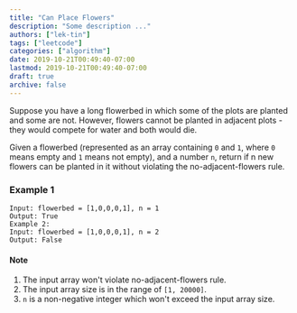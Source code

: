 ```yaml
---
title: "Can Place Flowers"
description: "Some description ..."
authors: ["lek-tin"]
tags: ["leetcode"]
categories: ["algorithm"]
date: 2019-10-21T00:49:40-07:00
lastmod: 2019-10-21T00:49:40-07:00
draft: true
archive: false
---
```

Suppose you have a long flowerbed in which some of the plots are planted and some are not. However, flowers cannot be planted in adjacent plots - they would compete for water and both would die.  

Given a flowerbed (represented as an array containing `0` and `1`, where `0` means empty and `1` means not empty), and a number `n`, return if n new flowers can be planted in it without violating the no-adjacent-flowers rule.

### Example 1
```
Input: flowerbed = [1,0,0,0,1], n = 1
Output: True
Example 2:
Input: flowerbed = [1,0,0,0,1], n = 2
Output: False
```
#### Note
1. The input array won't violate no-adjacent-flowers rule.
2. The input array size is in the range of `[1, 20000]`.
3. `n` is a non-negative integer which won't exceed the input array size.